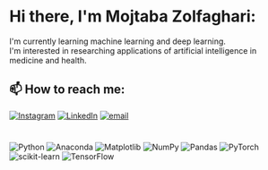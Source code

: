 # Hi there, I'm Mojtaba Zolfaghari:
I'm currently learning machine learning and deep learning.<br>I'm interested in researching applications of artificial intelligence in medicine and health.


## 📫 How to reach me:
[![Instagram](https://img.shields.io/badge/Instagram-%23E4405F.svg?logo=Instagram&logoColor=white)](https://instagram.com/FutureNeurons) [![LinkedIn](https://img.shields.io/badge/LinkedIn-%230077B5.svg?logo=linkedin&logoColor=white)](https://linkedin.com/in/mojtabazolfaghari) [![email](https://img.shields.io/badge/Email-D14836?logo=gmail&logoColor=white)](mailto:zolfaqarimojtaba@yahoo.com) 

# 
![Python](https://img.shields.io/badge/python-3670A0?style=for-the-badge&logo=python&logoColor=ffdd54) ![Anaconda](https://img.shields.io/badge/Anaconda-%2344A833.svg?style=for-the-badge&logo=anaconda&logoColor=white) ![Matplotlib](https://img.shields.io/badge/Matplotlib-%23ffffff.svg?style=for-the-badge&logo=Matplotlib&logoColor=black) ![NumPy](https://img.shields.io/badge/numpy-%23013243.svg?style=for-the-badge&logo=numpy&logoColor=white) ![Pandas](https://img.shields.io/badge/pandas-%23150458.svg?style=for-the-badge&logo=pandas&logoColor=white) ![PyTorch](https://img.shields.io/badge/PyTorch-%23EE4C2C.svg?style=for-the-badge&logo=PyTorch&logoColor=white) ![scikit-learn](https://img.shields.io/badge/scikit--learn-%23F7931E.svg?style=for-the-badge&logo=scikit-learn&logoColor=white) ![TensorFlow](https://img.shields.io/badge/TensorFlow-%23FF6F00.svg?style=for-the-badge&logo=TensorFlow&logoColor=white)

